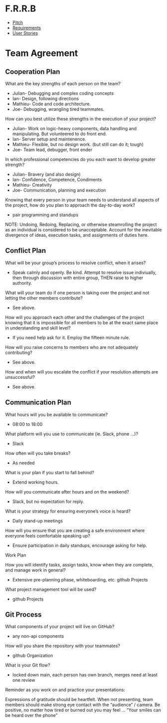 # F.R.R.B

- [Pitch](Pitch.md)
- [Requirements](requirements.md)
- [User Stories](Models-Stories.md)


# Team Agreement


## Cooperation Plan


What are the key strengths of each person on the team?


- Julian- Debugging and complex coding concepts
- Ian- Design, following directions
- Mathieu- Code and code architecture.
- Joe- Debugging, wrangling tired teammates.


How can you best utilize these strengths in the execution of your project?


- Julian- Work on logic-heavy components, data handling and manipulating. But volunteered to do front end.
- Ian- Server setup and maintenence.
- Mathieu- Flexible, but no design work. (but still can do it; tough)
- Joe- Team lead, debugger, front ender


In which professional competencies do you each want to develop greater strength?


- Julian- Bravery (and also design)
- Ian- Confidence, Competence, Condiments
- Mathieu- Creativity
- Joe- Communication, planning and execution


Knowing that every person in your team needs to understand all aspects of the project, how do you plan to approach the day-to-day work?


- pair programming and standups


NOTE: Undoing, Redoing, Replacing, or otherwise steamrolling the project as an individual is considered to be unacceptable. Account for the inevitable divergence of ideas, execution tasks, and assignments of duties here.


## Conflict Plan


What will be your group’s process to resolve conflict, when it arises?


- Speak calmly and openly. Be kind. Attempt to resolve issue indiviually, then through discussion with entire group, THEN raise to higher authority.


What will your team do if one person is taking over the project and not letting the other members contribute?


- See above.


How will you approach each other and the challenges of the project knowing that it is impossible for all members to be at the exact same place in understanding and skill level?


- If you need help ask for it. Employ the fifteen minute rule.


How will you raise concerns to members who are not adequately contributing?


- See above.


How and when will you escalate the conflict if your resolution attempts are unsuccessful?


- See above.


## Communication Plan


What hours will you be available to communicate?


- 08:00 to 18:00


What platform will you use to communicate (ie. Slack, phone …)?


- Slack


How often will you take breaks?


- As needed


What is your plan if you start to fall behind?


- Extend working hours.


How will you communicate after hours and on the weekend?


- Slack, but no expectation for reply.


What is your strategy for ensuring everyone’s voice is heard?


- Daily stand-up meetings


How will you ensure that you are creating a safe environment where everyone feels comfortable speaking up?


- Ensure participation in daily standups, encourage asking for help.


Work Plan


How you will identify tasks, assign tasks, know when they are complete, and manage work in general?


- Extensive pre-planning phase, whiteboarding, etc. github Projects


What project management tool will be used?


- github Projects


## Git Process


What components of your project will live on GitHub?


- any non-api components


How will you share the repository with your teammates?


- github Organization


What is your Git flow?


- locked down main, each person has own branch, merges need at least one review


Reminder as you work on and practice your presentations:


Expressions of gratitude should be heartfelt.
When not presenting, team members should make strong eye contact with the “audience” / camera.
Be positive, no matter how tired or burned out you may feel … “Your smiles can be heard over the phone”
